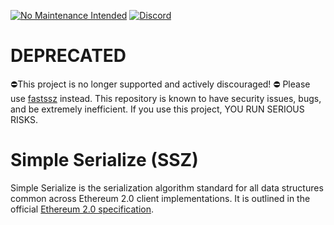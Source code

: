 [![No Maintenance Intended](http://unmaintained.tech/badge.svg)](http://unmaintained.tech/)
[![Discord](https://user-images.githubusercontent.com/7288322/34471967-1df7808a-efbb-11e7-9088-ed0b04151291.png)](https://discord.gg/prysmaticlabs)

# DEPRECATED

⛔️This project is no longer supported and actively discouraged! ⛔️ Please use [fastssz](https://github.com/ferranbt/fastssz) instead. This repository is known to have security issues, bugs, and be extremely inefficient. If you use this project, YOU RUN SERIOUS RISKS.

# Simple Serialize (SSZ)

Simple Serialize is the serialization algorithm standard for all data structures common across Ethereum 2.0 client implementations. It is outlined in the official [Ethereum 2.0 specification](https://github.com/ethereum/eth2.0-specs/blob/master/specs/simple-serialize.md). 

